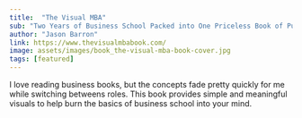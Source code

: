 ```yaml
---
title:  "The Visual MBA"
sub: "Two Years of Business School Packed into One Priceless Book of Pure Awesomeness"
author: "Jason Barron" 
link: https://www.thevisualmbabook.com/
image: assets/images/book_the-visual-mba-book-cover.jpg
tags: [featured]
---
```


I love reading business books, but the concepts fade pretty quickly for me while switching betweens roles.  This book provides simple and meaningful visuals to help burn the basics of business school into your mind.  
